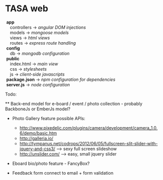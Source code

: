 TASA web
=======

&nbsp;**app**  
&nbsp;&nbsp;&nbsp;&nbsp;controllers   -> *angular DOM injections*  
&nbsp;&nbsp;&nbsp;&nbsp;models        -> *mongoose models*  
&nbsp;&nbsp;&nbsp;&nbsp;views         -> *html views*  
&nbsp;&nbsp;&nbsp;&nbsp;routes        -> *express route handling*  
&nbsp;**config**  
&nbsp;&nbsp;&nbsp;&nbsp;db            -> *mongodb configuration*  
&nbsp;**public**  
&nbsp;&nbsp;&nbsp;&nbsp;index.html    -> *main view*  
&nbsp;&nbsp;&nbsp;&nbsp;css           -> *stylesheets*  
&nbsp;&nbsp;&nbsp;&nbsp;js            -> *client-side javascripts*  
&nbsp;**package.json**                -> *npm configuration for dependencies*  
&nbsp;**server.js**                   -> *node configuration*  


Todo:

** Back-end model for e-board / event / photo collection - probably BackboneJs or EmberJs model?
* Photo Gallery feature
  possible APIs:
  - http://www.pixedelic.com/plugins/camera/development/camera_1.0.6/demo/basic.htm
  - http://galleria.io/
  - http://tympanus.net/codrops/2012/06/05/fullscreen-slit-slider-with-jquery-and-css3/ --> sexy full screen slideshow
  - http://unslider.com/ --> easy, small jquery slider


* Eboard bio/photo feature - FancyBox?
* Feedback form connect to email + form validation
